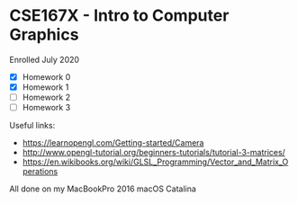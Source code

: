 # CSE167X - Intro to Computer Graphics 

Enrolled July 2020

- [x] Homework 0
- [x] Homework 1
- [ ] Homework 2
- [ ] Homework 3

Useful links:
* https://learnopengl.com/Getting-started/Camera
* http://www.opengl-tutorial.org/beginners-tutorials/tutorial-3-matrices/
* https://en.wikibooks.org/wiki/GLSL_Programming/Vector_and_Matrix_Operations

All done on my MacBookPro 2016 macOS Catalina
